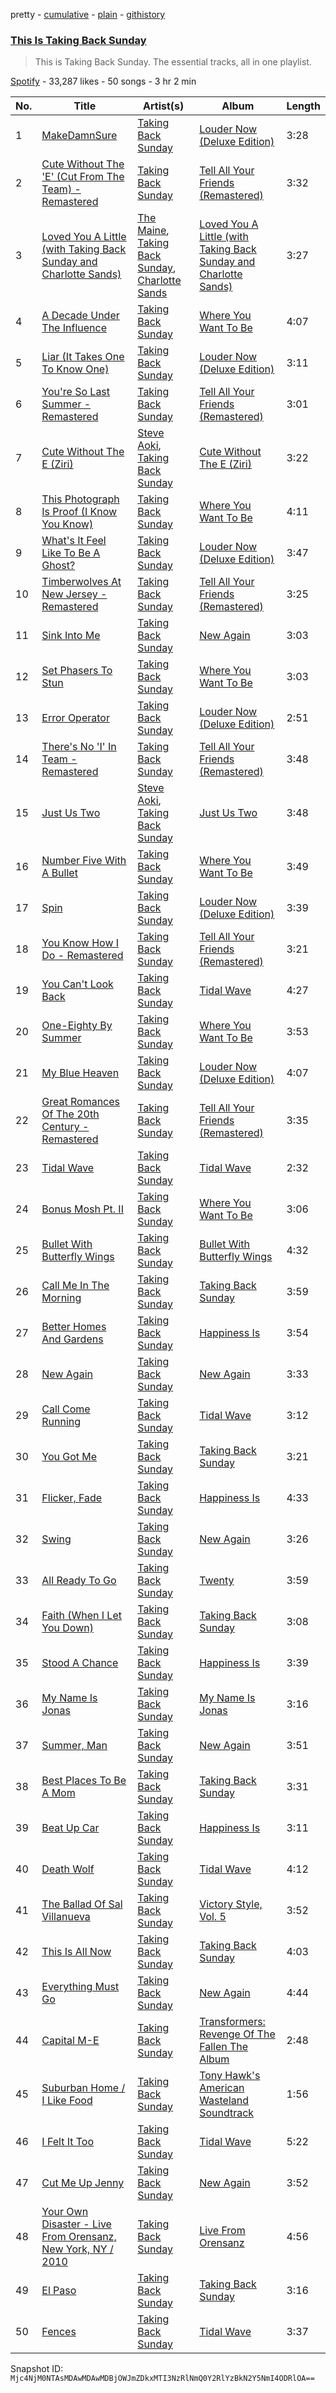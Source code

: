 pretty - [cumulative](/playlists/cumulative/37i9dQZF1DZ06evO1b7p16.md) - [plain](/playlists/plain/37i9dQZF1DZ06evO1b7p16) - [githistory](https://github.githistory.xyz/mackorone/spotify-playlist-archive/blob/main/playlists/plain/37i9dQZF1DZ06evO1b7p16)

### [This Is Taking Back Sunday](https://open.spotify.com/playlist/37i9dQZF1DZ06evO1b7p16)

> This is Taking Back Sunday\. The essential tracks, all in one playlist.

[Spotify](https://open.spotify.com/user/spotify) - 33,287 likes - 50 songs - 3 hr 2 min

| No. | Title | Artist(s) | Album | Length |
|---|---|---|---|---|
| 1 | [MakeDamnSure](https://open.spotify.com/track/6fTgbkBiMITtHUmik95ClX) | [Taking Back Sunday](https://open.spotify.com/artist/24XtlMhEMNdi822vi0MhY1) | [Louder Now \(Deluxe Edition\)](https://open.spotify.com/album/3t5ZnNa4NdyldNHZcFhETb) | 3:28 |
| 2 | [Cute Without The 'E' \(Cut From The Team\) \- Remastered](https://open.spotify.com/track/6OyKBwLzq4h15XmxeWf5n4) | [Taking Back Sunday](https://open.spotify.com/artist/24XtlMhEMNdi822vi0MhY1) | [Tell All Your Friends \(Remastered\)](https://open.spotify.com/album/0gBSoXYKsE3HHZNbgMPnEg) | 3:32 |
| 3 | [Loved You A Little \(with Taking Back Sunday and Charlotte Sands\)](https://open.spotify.com/track/0IPKskRI33eRXjUhNUr9b5) | [The Maine](https://open.spotify.com/artist/4o0pNHbyj36LPvukNqEug0), [Taking Back Sunday](https://open.spotify.com/artist/24XtlMhEMNdi822vi0MhY1), [Charlotte Sands](https://open.spotify.com/artist/2cAXhrWAztXGwk6r15ibW2) | [Loved You A Little \(with Taking Back Sunday and Charlotte Sands\)](https://open.spotify.com/album/2tgx0FJj6dtx3GzTm1Jbbd) | 3:27 |
| 4 | [A Decade Under The Influence](https://open.spotify.com/track/6um5ccNzX7k3SRsVnLupvI) | [Taking Back Sunday](https://open.spotify.com/artist/24XtlMhEMNdi822vi0MhY1) | [Where You Want To Be](https://open.spotify.com/album/6D1rTYBev0y8ZKE5tD7OP9) | 4:07 |
| 5 | [Liar \(It Takes One To Know One\)](https://open.spotify.com/track/5heRy6IDNiQXDJf1tZ6SUc) | [Taking Back Sunday](https://open.spotify.com/artist/24XtlMhEMNdi822vi0MhY1) | [Louder Now \(Deluxe Edition\)](https://open.spotify.com/album/3t5ZnNa4NdyldNHZcFhETb) | 3:11 |
| 6 | [You're So Last Summer \- Remastered](https://open.spotify.com/track/0cY6CAgB5wShSOTT3lQl2t) | [Taking Back Sunday](https://open.spotify.com/artist/24XtlMhEMNdi822vi0MhY1) | [Tell All Your Friends \(Remastered\)](https://open.spotify.com/album/0gBSoXYKsE3HHZNbgMPnEg) | 3:01 |
| 7 | [Cute Without The E \(Ziri\)](https://open.spotify.com/track/4c840ZcqSo23gsv6tBdbar) | [Steve Aoki](https://open.spotify.com/artist/77AiFEVeAVj2ORpC85QVJs), [Taking Back Sunday](https://open.spotify.com/artist/24XtlMhEMNdi822vi0MhY1) | [Cute Without The E \(Ziri\)](https://open.spotify.com/album/11oBNhmgFJzk7QGa4LraT0) | 3:22 |
| 8 | [This Photograph Is Proof \(I Know You Know\)](https://open.spotify.com/track/3m1OyPw3fzMPAwDMcYcM6Z) | [Taking Back Sunday](https://open.spotify.com/artist/24XtlMhEMNdi822vi0MhY1) | [Where You Want To Be](https://open.spotify.com/album/6D1rTYBev0y8ZKE5tD7OP9) | 4:11 |
| 9 | [What's It Feel Like To Be A Ghost?](https://open.spotify.com/track/376GmAj8YF8fIJLe5IwOoH) | [Taking Back Sunday](https://open.spotify.com/artist/24XtlMhEMNdi822vi0MhY1) | [Louder Now \(Deluxe Edition\)](https://open.spotify.com/album/3t5ZnNa4NdyldNHZcFhETb) | 3:47 |
| 10 | [Timberwolves At New Jersey \- Remastered](https://open.spotify.com/track/1JFPraHovseDzutd6BOIry) | [Taking Back Sunday](https://open.spotify.com/artist/24XtlMhEMNdi822vi0MhY1) | [Tell All Your Friends \(Remastered\)](https://open.spotify.com/album/0gBSoXYKsE3HHZNbgMPnEg) | 3:25 |
| 11 | [Sink Into Me](https://open.spotify.com/track/3XctWgpqES8k6NcpJuS1jA) | [Taking Back Sunday](https://open.spotify.com/artist/24XtlMhEMNdi822vi0MhY1) | [New Again](https://open.spotify.com/album/5wRjl19Zy5H45GTTQ5olYS) | 3:03 |
| 12 | [Set Phasers To Stun](https://open.spotify.com/track/33n3pRhzyat73ZGUzluZjx) | [Taking Back Sunday](https://open.spotify.com/artist/24XtlMhEMNdi822vi0MhY1) | [Where You Want To Be](https://open.spotify.com/album/6D1rTYBev0y8ZKE5tD7OP9) | 3:03 |
| 13 | [Error Operator](https://open.spotify.com/track/3Zcx8pEo36dcrdppEmLVjs) | [Taking Back Sunday](https://open.spotify.com/artist/24XtlMhEMNdi822vi0MhY1) | [Louder Now \(Deluxe Edition\)](https://open.spotify.com/album/3t5ZnNa4NdyldNHZcFhETb) | 2:51 |
| 14 | [There's No 'I' In Team \- Remastered](https://open.spotify.com/track/5GDhZIimrLEJAgV7zVshSG) | [Taking Back Sunday](https://open.spotify.com/artist/24XtlMhEMNdi822vi0MhY1) | [Tell All Your Friends \(Remastered\)](https://open.spotify.com/album/0gBSoXYKsE3HHZNbgMPnEg) | 3:48 |
| 15 | [Just Us Two](https://open.spotify.com/track/7xcI1Zektgesyth4OXLW0H) | [Steve Aoki](https://open.spotify.com/artist/77AiFEVeAVj2ORpC85QVJs), [Taking Back Sunday](https://open.spotify.com/artist/24XtlMhEMNdi822vi0MhY1) | [Just Us Two](https://open.spotify.com/album/2SM7pq8HGnx7xPuMyb8mck) | 3:48 |
| 16 | [Number Five With A Bullet](https://open.spotify.com/track/1TDj6SaGAWm81OfkXVbTNr) | [Taking Back Sunday](https://open.spotify.com/artist/24XtlMhEMNdi822vi0MhY1) | [Where You Want To Be](https://open.spotify.com/album/6D1rTYBev0y8ZKE5tD7OP9) | 3:49 |
| 17 | [Spin](https://open.spotify.com/track/1rnuOugmaCQNaYxMhGrSyT) | [Taking Back Sunday](https://open.spotify.com/artist/24XtlMhEMNdi822vi0MhY1) | [Louder Now \(Deluxe Edition\)](https://open.spotify.com/album/3t5ZnNa4NdyldNHZcFhETb) | 3:39 |
| 18 | [You Know How I Do \- Remastered](https://open.spotify.com/track/7zqyhEbjAajHuvH2Icn1Hr) | [Taking Back Sunday](https://open.spotify.com/artist/24XtlMhEMNdi822vi0MhY1) | [Tell All Your Friends \(Remastered\)](https://open.spotify.com/album/0gBSoXYKsE3HHZNbgMPnEg) | 3:21 |
| 19 | [You Can't Look Back](https://open.spotify.com/track/5qHSOO5fanhbdjPaiAIeVY) | [Taking Back Sunday](https://open.spotify.com/artist/24XtlMhEMNdi822vi0MhY1) | [Tidal Wave](https://open.spotify.com/album/6vPMvidS9gatI17eT9k1cC) | 4:27 |
| 20 | [One\-Eighty By Summer](https://open.spotify.com/track/6r2EjEQh33dR5Ofxf5r79T) | [Taking Back Sunday](https://open.spotify.com/artist/24XtlMhEMNdi822vi0MhY1) | [Where You Want To Be](https://open.spotify.com/album/6D1rTYBev0y8ZKE5tD7OP9) | 3:53 |
| 21 | [My Blue Heaven](https://open.spotify.com/track/6pYzQWbPT3zw4F8Y5euTfl) | [Taking Back Sunday](https://open.spotify.com/artist/24XtlMhEMNdi822vi0MhY1) | [Louder Now \(Deluxe Edition\)](https://open.spotify.com/album/3t5ZnNa4NdyldNHZcFhETb) | 4:07 |
| 22 | [Great Romances Of The 20th Century \- Remastered](https://open.spotify.com/track/3c8n08bk0XGdL3HKro1kpD) | [Taking Back Sunday](https://open.spotify.com/artist/24XtlMhEMNdi822vi0MhY1) | [Tell All Your Friends \(Remastered\)](https://open.spotify.com/album/0gBSoXYKsE3HHZNbgMPnEg) | 3:35 |
| 23 | [Tidal Wave](https://open.spotify.com/track/1LX0mHhWjzv03627Qi80Qd) | [Taking Back Sunday](https://open.spotify.com/artist/24XtlMhEMNdi822vi0MhY1) | [Tidal Wave](https://open.spotify.com/album/6vPMvidS9gatI17eT9k1cC) | 2:32 |
| 24 | [Bonus Mosh Pt\. II](https://open.spotify.com/track/29zr7yJcEHQpCXz8aAZWOb) | [Taking Back Sunday](https://open.spotify.com/artist/24XtlMhEMNdi822vi0MhY1) | [Where You Want To Be](https://open.spotify.com/album/6D1rTYBev0y8ZKE5tD7OP9) | 3:06 |
| 25 | [Bullet With Butterfly Wings](https://open.spotify.com/track/6B6d64PpWBT6tLfxT0eMhE) | [Taking Back Sunday](https://open.spotify.com/artist/24XtlMhEMNdi822vi0MhY1) | [Bullet With Butterfly Wings](https://open.spotify.com/album/1ZEg013HK19x0U7IUYT5aG) | 4:32 |
| 26 | [Call Me In The Morning](https://open.spotify.com/track/6YMTBc93GQJQB1RkqUU1ux) | [Taking Back Sunday](https://open.spotify.com/artist/24XtlMhEMNdi822vi0MhY1) | [Taking Back Sunday](https://open.spotify.com/album/1W4uX1UOB3fn04DiEgYinY) | 3:59 |
| 27 | [Better Homes And Gardens](https://open.spotify.com/track/4GENwH9HjfqB6n1jiNR56D) | [Taking Back Sunday](https://open.spotify.com/artist/24XtlMhEMNdi822vi0MhY1) | [Happiness Is](https://open.spotify.com/album/2N02qdLn3XiNlb8c0SFyPd) | 3:54 |
| 28 | [New Again](https://open.spotify.com/track/5ZB0YmZ4e9TEuPa2ghD3XI) | [Taking Back Sunday](https://open.spotify.com/artist/24XtlMhEMNdi822vi0MhY1) | [New Again](https://open.spotify.com/album/5wRjl19Zy5H45GTTQ5olYS) | 3:33 |
| 29 | [Call Come Running](https://open.spotify.com/track/5yrO5luvHEpLL8OC8qr7uN) | [Taking Back Sunday](https://open.spotify.com/artist/24XtlMhEMNdi822vi0MhY1) | [Tidal Wave](https://open.spotify.com/album/6vPMvidS9gatI17eT9k1cC) | 3:12 |
| 30 | [You Got Me](https://open.spotify.com/track/2WX60bCE9R6GpJWDEMUwUe) | [Taking Back Sunday](https://open.spotify.com/artist/24XtlMhEMNdi822vi0MhY1) | [Taking Back Sunday](https://open.spotify.com/album/1W4uX1UOB3fn04DiEgYinY) | 3:21 |
| 31 | [Flicker, Fade](https://open.spotify.com/track/6QQq00cv1UZK0bwWWEpa5e) | [Taking Back Sunday](https://open.spotify.com/artist/24XtlMhEMNdi822vi0MhY1) | [Happiness Is](https://open.spotify.com/album/2N02qdLn3XiNlb8c0SFyPd) | 4:33 |
| 32 | [Swing](https://open.spotify.com/track/66tVNSi55Hh2J4mfa3Dvuj) | [Taking Back Sunday](https://open.spotify.com/artist/24XtlMhEMNdi822vi0MhY1) | [New Again](https://open.spotify.com/album/5wRjl19Zy5H45GTTQ5olYS) | 3:26 |
| 33 | [All Ready To Go](https://open.spotify.com/track/0rkg1WLUTCvzYM8ViG29d8) | [Taking Back Sunday](https://open.spotify.com/artist/24XtlMhEMNdi822vi0MhY1) | [Twenty](https://open.spotify.com/album/216CNxCLlMTynBoS9uZAb2) | 3:59 |
| 34 | [Faith \(When I Let You Down\)](https://open.spotify.com/track/77Mwze1RAWtlOhG5r3BqVR) | [Taking Back Sunday](https://open.spotify.com/artist/24XtlMhEMNdi822vi0MhY1) | [Taking Back Sunday](https://open.spotify.com/album/1W4uX1UOB3fn04DiEgYinY) | 3:08 |
| 35 | [Stood A Chance](https://open.spotify.com/track/0ZUrzmpZOdHGyUwHVu9USO) | [Taking Back Sunday](https://open.spotify.com/artist/24XtlMhEMNdi822vi0MhY1) | [Happiness Is](https://open.spotify.com/album/2N02qdLn3XiNlb8c0SFyPd) | 3:39 |
| 36 | [My Name Is Jonas](https://open.spotify.com/track/5824RecoRviXjWRAYNuFyM) | [Taking Back Sunday](https://open.spotify.com/artist/24XtlMhEMNdi822vi0MhY1) | [My Name Is Jonas](https://open.spotify.com/album/0Amv7DoAWRHE1nPS2LGXmw) | 3:16 |
| 37 | [Summer, Man](https://open.spotify.com/track/0liXar8GQi3nwKrbe6Ooi2) | [Taking Back Sunday](https://open.spotify.com/artist/24XtlMhEMNdi822vi0MhY1) | [New Again](https://open.spotify.com/album/5wRjl19Zy5H45GTTQ5olYS) | 3:51 |
| 38 | [Best Places To Be A Mom](https://open.spotify.com/track/6qblu5bhHV9qJXuvBXgd4m) | [Taking Back Sunday](https://open.spotify.com/artist/24XtlMhEMNdi822vi0MhY1) | [Taking Back Sunday](https://open.spotify.com/album/1W4uX1UOB3fn04DiEgYinY) | 3:31 |
| 39 | [Beat Up Car](https://open.spotify.com/track/6VCnQfitwjZnCACwCRjPOn) | [Taking Back Sunday](https://open.spotify.com/artist/24XtlMhEMNdi822vi0MhY1) | [Happiness Is](https://open.spotify.com/album/2N02qdLn3XiNlb8c0SFyPd) | 3:11 |
| 40 | [Death Wolf](https://open.spotify.com/track/2D1i89f8JciKL4IOmUwdEy) | [Taking Back Sunday](https://open.spotify.com/artist/24XtlMhEMNdi822vi0MhY1) | [Tidal Wave](https://open.spotify.com/album/6vPMvidS9gatI17eT9k1cC) | 4:12 |
| 41 | [The Ballad Of Sal Villanueva](https://open.spotify.com/track/5wd2AS3onzv83EUFPxuOkj) | [Taking Back Sunday](https://open.spotify.com/artist/24XtlMhEMNdi822vi0MhY1) | [Victory Style, Vol\. 5](https://open.spotify.com/album/2WTpvwVyDW00HMYAjVyc9k) | 3:52 |
| 42 | [This Is All Now](https://open.spotify.com/track/0vS38XxhV24I3yEGjZLYmq) | [Taking Back Sunday](https://open.spotify.com/artist/24XtlMhEMNdi822vi0MhY1) | [Taking Back Sunday](https://open.spotify.com/album/1W4uX1UOB3fn04DiEgYinY) | 4:03 |
| 43 | [Everything Must Go](https://open.spotify.com/track/3BT2yJJNZ8cfk57TGHdWiF) | [Taking Back Sunday](https://open.spotify.com/artist/24XtlMhEMNdi822vi0MhY1) | [New Again](https://open.spotify.com/album/5wRjl19Zy5H45GTTQ5olYS) | 4:44 |
| 44 | [Capital M\-E](https://open.spotify.com/track/1VppmZKCjqa8qqkdHV76Iu) | [Taking Back Sunday](https://open.spotify.com/artist/24XtlMhEMNdi822vi0MhY1) | [Transformers: Revenge Of The Fallen The Album](https://open.spotify.com/album/1fqibtpI0bwD73uQGeEnhn) | 2:48 |
| 45 | [Suburban Home / I Like Food](https://open.spotify.com/track/0QAnIy8DmxJNaClLQVYlxM) | [Taking Back Sunday](https://open.spotify.com/artist/24XtlMhEMNdi822vi0MhY1) | [Tony Hawk's American Wasteland Soundtrack](https://open.spotify.com/album/1ttszNk2tbxuzeln1Ib7e0) | 1:56 |
| 46 | [I Felt It Too](https://open.spotify.com/track/4gQGrIw38yZITh4JQNEVOO) | [Taking Back Sunday](https://open.spotify.com/artist/24XtlMhEMNdi822vi0MhY1) | [Tidal Wave](https://open.spotify.com/album/6vPMvidS9gatI17eT9k1cC) | 5:22 |
| 47 | [Cut Me Up Jenny](https://open.spotify.com/track/6ILY2moQH3YmTeQNjMudNN) | [Taking Back Sunday](https://open.spotify.com/artist/24XtlMhEMNdi822vi0MhY1) | [New Again](https://open.spotify.com/album/5wRjl19Zy5H45GTTQ5olYS) | 3:52 |
| 48 | [Your Own Disaster \- Live From Orensanz, New York, NY / 2010](https://open.spotify.com/track/1aggSZloUOTB3Y6vGMD8GS) | [Taking Back Sunday](https://open.spotify.com/artist/24XtlMhEMNdi822vi0MhY1) | [Live From Orensanz](https://open.spotify.com/album/586wLbc8nvAWQXVcAAwib4) | 4:56 |
| 49 | [El Paso](https://open.spotify.com/track/0uUCGxUnbgiYDc9mnj9nZh) | [Taking Back Sunday](https://open.spotify.com/artist/24XtlMhEMNdi822vi0MhY1) | [Taking Back Sunday](https://open.spotify.com/album/1W4uX1UOB3fn04DiEgYinY) | 3:16 |
| 50 | [Fences](https://open.spotify.com/track/4XtYWu7zHWqBOBgjVbgd74) | [Taking Back Sunday](https://open.spotify.com/artist/24XtlMhEMNdi822vi0MhY1) | [Tidal Wave](https://open.spotify.com/album/6vPMvidS9gatI17eT9k1cC) | 3:37 |

Snapshot ID: `Mjc4NjM0NTAsMDAwMDAwMDBjOWJmZDkxMTI3NzRlNmQ0Y2RlYzBkN2Y5NmI4ODRlOA==`
